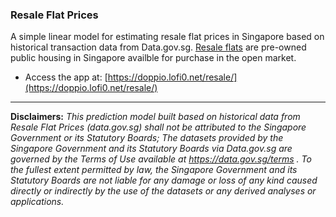 ### Resale Flat Prices

A simple linear model for estimating resale flat prices in Singapore based on historical transaction data from Data.gov.sg. 
[Resale flats](http://www.hdb.gov.sg/cs/infoweb/residential/buying-a-flat/resale) are pre-owned public housing in
Singapore availble for purchase in the open market. 

* Access the app at: [https://doppio.lofi0.net/resale/](https://doppio.lofi0.net/resale/)

-----

**Disclaimers:** *This prediction model built based on historical data from Resale Flat Prices (data.gov.sg) shall not be attributed to the Singapore Government or its Statutory Boards; The datasets provided by the Singapore Government and its Statutory Boards via Data.gov.sg are governed by the Terms of Use available at https://data.gov.sg/terms . To the fullest extent permitted by law, the Singapore Government and its Statutory Boards are not liable for any damage or loss of any kind caused directly or indirectly by the use of the datasets or any derived analyses or applications.*
